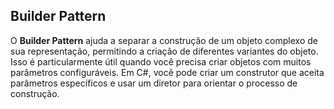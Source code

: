 ## Builder Pattern

O **Builder Pattern** ajuda a separar a construção de um objeto complexo de sua representação, permitindo a criação de diferentes variantes do objeto. Isso é particularmente útil quando você precisa criar objetos com muitos parâmetros configuráveis. Em C#, você pode criar um construtor que aceita parâmetros específicos e usar um diretor para orientar o processo de construção.
